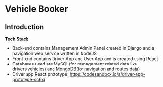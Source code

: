 # Vehicle Booker

## Introduction 
**Tech Stack**

 - Back-end contains Management Admin Panel created in Django and a navigation web service written in NodeJS
 - Front-end contains Driver App and User App and is created using React
 - Databases used are MySQL(for management related data like drivers,vehicles) and MongoDB(for navigation and routes data)
 - Driver app React prototype: https://codesandbox.io/s/driver-app-prototype-sc6xi
